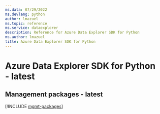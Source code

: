 ```yaml
---
ms.data: 07/29/2022
ms.devlang: python
author: lmazuel
ms.topic: reference
ms.service: dataexplorer
description: Reference for Azure Data Explorer SDK for Python
ms.author: lmazuel
title: Azure Data Explorer SDK for Python
---
```

# Azure Data Explorer SDK for Python - latest

## Management packages - latest
[!INCLUDE [mgmt-packages](data-explorer-mgmt-index.md)]